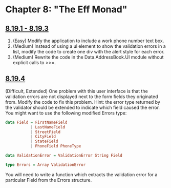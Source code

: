 # Chapter 8: "The Eff Monad"

## [8.19.1 - 8.19.3](./8.19.1-3.purs)

1. (Easy) Modify the application to include a work phone number text box.
2. (Medium) Instead of using a ul element to show the validation errors in a list, modify the code to create one div with the alert style for each error.
3. (Medium) Rewrite the code in the Data.AddressBook.UI module without explicit calls to >>=.


## [8.19.4](./8.19.4/src/)
(Difficult, Extended) One problem with this user interface is that the validation errors are not displayed next to the form fields they originated from. Modify the code to fix this problem.
Hint: the error type returned by the validator should be extended to indicate which field caused the error. You might want to use the following modified Errors type:

```purescript
data Field = FirstNameField
           | LastNameField
           | StreetField
           | CityField
           | StateField
           | PhoneField PhoneType

data ValidationError = ValidationError String Field

type Errors = Array ValidationError
```

You will need to write a function which extracts the validation error for a particular Field from the Errors structure.
